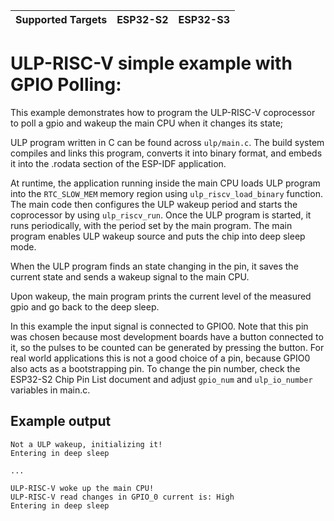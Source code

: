 | Supported Targets | ESP32-S2 | ESP32-S3 |
| ----------------- | -------- | -------- |

# ULP-RISC-V simple example with GPIO Polling:

This example demonstrates how to program the ULP-RISC-V coprocessor to poll a gpio and wakeup the main CPU when it changes its state;

ULP program written in C can be found across `ulp/main.c`. The build system compiles and links this program, converts it into binary format, and embeds it into the .rodata section of the ESP-IDF application.

At runtime, the application running inside the main CPU loads ULP program into the `RTC_SLOW_MEM` memory region using `ulp_riscv_load_binary` function. The main code then configures the ULP wakeup period and starts the coprocessor by using `ulp_riscv_run`. Once the ULP program is started, it runs periodically, with the period set by the main program. The main program enables ULP wakeup source and puts the chip into deep sleep mode.

When the ULP program finds an state changing in the pin, it saves the current state and sends a wakeup signal to the main CPU.

Upon wakeup, the main program prints the current level of the measured gpio and go back to the deep sleep.

In this example the input signal is connected to GPIO0. Note that this pin was chosen because most development boards have a button connected to it, so the pulses to be counted can be generated by pressing the button. For real world applications this is not a good choice of a pin, because GPIO0 also acts as a bootstrapping pin. To change the pin number, check the ESP32-S2 Chip Pin List document and adjust `gpio_num` and `ulp_io_number` variables in main.c.


## Example output

```
Not a ULP wakeup, initializing it!
Entering in deep sleep

...

ULP-RISC-V woke up the main CPU!
ULP-RISC-V read changes in GPIO_0 current is: High
Entering in deep sleep

```